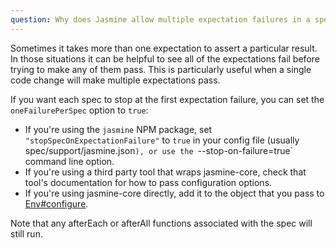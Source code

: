 ```yaml
---
question: Why does Jasmine allow multiple expectation failures in a spec? How can I disable that?
---
```


Sometimes it takes more than one expectation to assert a particular result. In
those situations it can be helpful to see all of the expectations fail before
trying to make any of them pass. This is particularly useful when a single code
change will make multiple expectations pass.

If you want each spec to stop at the first expectation failure, you can set the
`oneFailurePerSpec` option to `true`:

* If you're using the `jasmine` NPM package, set
  `"stopSpecOnExpectationFailure"` to `true` in your config file (usually 
  spec/support/jasmine.json`), or use the `--stop-on-failure=true` command line
  option.
* If you're using a third party tool that wraps jasmine-core, check that tool's
  documentation for how to pass configuration options.
* If you're using jasmine-core directly, add it to the object that you pass to
  [Env#configure](/api/edge/Env.html#configure).

Note that any afterEach or afterAll functions associated with the spec will
still run.
